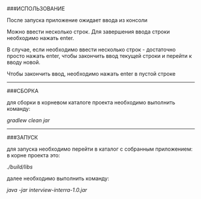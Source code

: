 ###ИСПОЛЬЗОВАНИЕ

После запуска приложение ожидает ввода из консоли

Можно ввести несколько строк. Для завершения ввода строки необходимо нажать enter.

В случае, если необходимо ввести несколько строк - достаточно просто нажать enter, чтобы закончить ввод текущей строки и перейти к вводу новой.

Чтобы закончить ввод, необходимо нажать enter в пустой строке 



---
###СБОРКА

для сборки в корневом каталоге проекта необходимо выполнить команду:

*gradlew clean jar*

---

###ЗАПУСК

для запуска необходимо перейти в каталог с собранным приложением:
в корне проекта это: 

*./build/libs*

далее необходимо выполнить команду:

*java -jar interview-interra-1.0.jar*